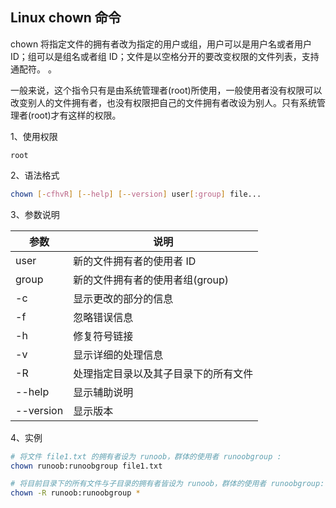 ## Linux chown 命令

chown 将指定文件的拥有者改为指定的用户或组，用户可以是用户名或者用户 ID；组可以是组名或者组 ID；文件是以空格分开的要改变权限的文件列表，支持通配符。 。

一般来说，这个指令只有是由系统管理者(root)所使用，一般使用者没有权限可以改变别人的文件拥有者，也没有权限把自己的文件拥有者改设为别人。只有系统管理者(root)才有这样的权限。

1、使用权限

    root

2、语法格式

```bash
chown [-cfhvR] [--help] [--version] user[:group] file...
```

3、参数说明

| 参数      | 说明                                 |
| --------- | ------------------------------------ |
| user      | 新的文件拥有者的使用者 ID            |
| group     | 新的文件拥有者的使用者组(group)      |
| -c        | 显示更改的部分的信息                 |
| -f        | 忽略错误信息                         |
| -h        | 修复符号链接                         |
| -v        | 显示详细的处理信息                   |
| -R        | 处理指定目录以及其子目录下的所有文件 |
| --help    | 显示辅助说明                         |
| --version | 显示版本                             |

4、实例

```bash
# 将文件 file1.txt 的拥有者设为 runoob，群体的使用者 runoobgroup :
chown runoob:runoobgroup file1.txt

# 将目前目录下的所有文件与子目录的拥有者皆设为 runoob，群体的使用者 runoobgroup:
chown -R runoob:runoobgroup *
```
